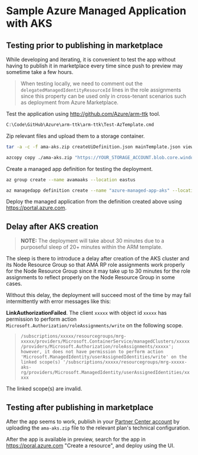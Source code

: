 # Sample Azure Managed Application with AKS

## Testing prior to publishing in marketplace

While developing and iterating, it is convenient to test the app without having to publish it in marketplace every time since push to preview may sometime take a few hours.

> When testing locally, we need to comment out the `delegatedManagedIdentityResourceId` lines in the role assignments since this property can be used only in cross-tenant scenarios such as deployment from Azure Marketplace.

Test the application using <http://github.com/Azure/arm-ttk> tool.

```cmd
C:\Code\GitHub\Azure\arm-ttk\arm-ttk\Test-AzTemplate.cmd
```

Zip relevant files and upload them to a storage container.

```bash
tar -a -c -f ama-aks.zip createUiDefinition.json mainTemplate.json viewDefinition.json

azcopy copy ./ama-aks.zip "https://YOUR_STORAGE_ACCOUNT.blob.core.windows.net/YOUR_STORAGE_CONTAINER/ama-aks.zip?SHARED_ACCESS_SIGNATURE_WITH_WRITE_PERMISSION"
```

Create a managed app definition for testing the deployment.

```bash
az group create --name avamaaks --location eastus

az managedapp definition create --name "azure-managed-app-aks" --location eastus --resource-group avamaaks --lock-level ReadOnly --display-name "Azure Managed App AKS" --description "Azure Managed App AKS Example" --authorizations "YOUR_AAD_GROUP_PRINCIPAL_ID:b24988ac-6180-42a0-ab88-20f7382dd24c" --package-file-uri "https://YOUR_STORAGE_ACCOUNT.blob.core.windows.net/ama-aks/ama-aks.zip"
```

Deploy the managed application from the definition created above using <https://portal.azure.com>.

## Delay after AKS creation

> **NOTE:** The deployment will take about 30 minutes due to a purposeful sleep of 20+ minutes within the ARM template.

The sleep is there to introduce a delay after creation of the AKS cluster and its Node Resource Group so that AMA RP role assignments work properly for the Node Resource Group since it may take up to 30 minutes for the role assignments to reflect properly on the Node Resource Group in some cases.

Without this delay, the deployment will succeed most of the time by may fail intermittently with error messages like this:

**LinkAuthorizationFailed**. The client `xxxxx` with object id `xxxxx` has permission to perform action `Microsoft.Authorization/roleAssignments/write` on the following scope.

> `/subscriptions/xxxxx/resourcegroups/mrg-xxxxx/providers/Microsoft.ContainerService/managedClusters/xxxxx/providers/Microsoft.Authorization/roleAssignments/xxxxx'; however, it does not have permission to perform action 'Microsoft.ManagedIdentity/userAssignedIdentities/write' on the linked scope(s) '/subscriptions/xxxxx/resourcegroups/mrg-xxxxx-aks-rg/providers/Microsoft.ManagedIdentity/userAssignedIdentities/xxxxx` 

The linked scope(s) are invalid.

## Testing after publishing in marketplace

After the app seems to work, publish in your [Partner Center account](https://docs.microsoft.com/en-us/azure/azure-resource-manager/managed-applications/publish-marketplace-app) by uploading the `ama-aks.zip` file to the relevant plan's technical configuration.

After the app is available in preview, search for the app in <https://poral.azure.com> "Create a resource", and deploy using the UI.
